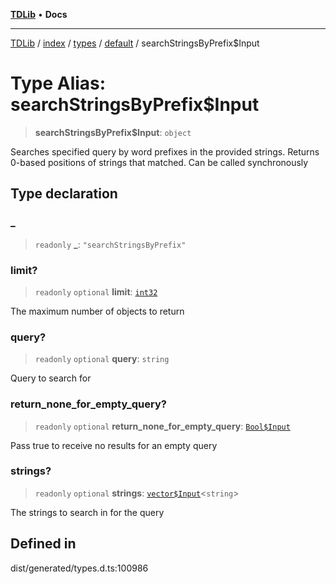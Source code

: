 [**TDLib**](../../../../../../README.md) • **Docs**

***

[TDLib](../../../../../../modules.md) / [index](../../../../../README.md) / [types](../../../README.md) / [default](../README.md) / searchStringsByPrefix$Input

# Type Alias: searchStringsByPrefix$Input

> **searchStringsByPrefix$Input**: `object`

Searches specified query by word prefixes in the provided strings. Returns 0-based positions of strings that matched. Can be called synchronously

## Type declaration

### \_

> `readonly` **\_**: `"searchStringsByPrefix"`

### limit?

> `readonly` `optional` **limit**: [`int32`](int32-1.md)

The maximum number of objects to return

### query?

> `readonly` `optional` **query**: `string`

Query to search for

### return\_none\_for\_empty\_query?

> `readonly` `optional` **return\_none\_for\_empty\_query**: [`Bool$Input`](Bool$Input.md)

Pass true to receive no results for an empty query

### strings?

> `readonly` `optional` **strings**: [`vector$Input`](vector$Input.md)\<`string`\>

The strings to search in for the query

## Defined in

dist/generated/types.d.ts:100986
